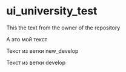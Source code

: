 # ui_university_test

This the text from the owner of the repository

А это мой текст

Текст из ветки new_develop

Текст из ветки develop
